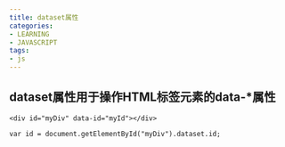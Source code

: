 ```yaml
---
title: dataset属性
categories: 
- LEARNING
- JAVASCRIPT
tags:
- js
---
```


## dataset属性用于操作HTML标签元素的data-*属性

```
<div id="myDiv" data-id="myId"></div>

var id = document.getElementById("myDiv").dataset.id;
```